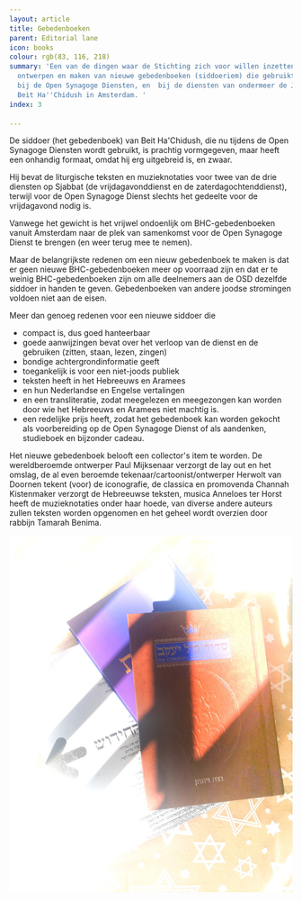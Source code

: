 ```yaml
---
layout: article
title: Gebedenboeken
parent: Editorial lane
icon: books
colour: rgb(83, 116, 218)
summary: 'Een van de dingen waar de Stichting zich voor willen inzetten is de het
  ontwerpen en maken van nieuwe gebedenboeken (siddoeriem) die gebruikt kunnen worden
  bij de Open Synagoge Diensten, en  bij de diensten van ondermeer de Joodse Gemeente
  Beit Ha''Chidush in Amsterdam. '
index: 3

---
```

De siddoer (het gebedenboek) van Beit Ha'Chidush, die nu tijdens de Open Synagoge Diensten wordt gebruikt, is prachtig vormgegeven, maar heeft een onhandig formaat, omdat hij erg uitgebreid is, en zwaar. 

Hij bevat de liturgische teksten en muzieknotaties voor twee van de drie diensten op Sjabbat (de vrijdagavonddienst en de zaterdagochtenddienst), terwijl voor de Open Synagoge Dienst slechts het gedeelte voor de vrijdagavond nodig is.

Vanwege het gewicht is het vrijwel ondoenlijk om BHC-gebedenboeken vanuit Amsterdam naar de plek van samenkomst voor de Open Synagoge Dienst te brengen (en weer terug mee te nemen). 

Maar de belangrijkste redenen om een nieuw gebedenboek te maken is dat er geen nieuwe BHC-gebedenboeken meer op voorraad zijn en dat er te weinig BHC-gebedenboeken zijn om alle deelnemers aan de OSD dezelfde siddoer in handen te geven. Gebedenboeken van andere joodse stromingen voldoen niet aan de eisen.

Meer dan genoeg redenen voor een nieuwe siddoer die

* compact is, dus goed hanteerbaar
* goede aanwijzingen bevat over het verloop van de dienst en de gebruiken (zitten, staan, lezen, zingen)
* bondige achtergrondinformatie geeft 
* toegankelijk is voor een niet-joods publiek
* teksten heeft in het Hebreeuws en Aramees
* en hun Nederlandse en Engelse vertalingen
* en een transliteratie, zodat meegelezen en meegezongen kan worden door wie het Hebreeuws en Aramees niet machtig is.
* een redelijke prijs heeft, zodat het gebedenboek  kan worden gekocht als voorbereiding op de Open Synagoge Dienst of als aandenken, studieboek en bijzonder cadeau.

Het nieuwe gebedenboek belooft een collector's item te worden. De wereldberoemde ontwerper Paul Mijksenaar verzorgt de lay out en het omslag, de al even beroemde tekenaar/cartoonist/ontwerper Herwolt van Doornen tekent (voor) de iconografie, de classica en promovenda Channah Kistenmaker verzorgt de Hebreeuwse teksten, musica Anneloes ter Horst heeft de muzieknotaties onder haar hoede, van diverse andere auteurs zullen teksten worden opgenomen en het geheel wordt overzien door rabbijn Tamarah Benima.

![](/media/sidoeriem.jpg)